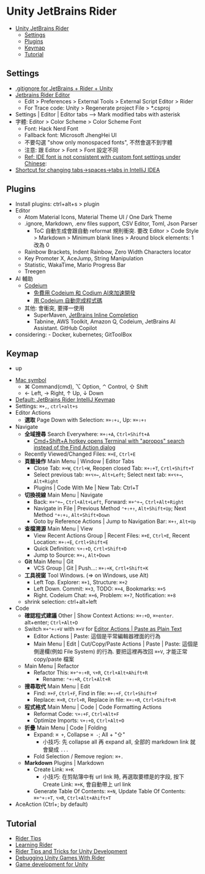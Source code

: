 # Unity JetBrains Rider

<!-- TOC -->
* [Unity JetBrains Rider](#unity-jetbrains-rider)
  * [Settings](#settings)
  * [Plugins](#plugins)
  * [Keymap](#keymap)
  * [Tutorial](#tutorial)
<!-- TOC -->

## Settings

- [.gitignore for JetBrains + Rider + Unity](https://www.toptal.com/developers/gitignore/api/jetbrains+all,rider,unity)
- [Jetbrains Rider Editor](https://docs.unity3d.com/Packages/com.unity.ide.rider@3.0/manual/using-the-jetbrains-rider-editor-package.html)
  - Edit > Preferences > External Tools > External Script Editor > Rider
  - For Trace code: Unity > Regenerate project File > *.csproj
- Settings | Editor | Editor tabs --> Mark modified tabs with asterisk
- 字體: Editor > Color Scheme > Color Scheme Font
  - Font: Hack Nerd Font
  - Fallback font: Microsoft JhengHei UI
  - 不要勾選 "show only monospaced fonts", 不然會選不到字體
  - 注意: 跟 Editor > Font > Font 設定不同
  - [Ref: IDE font is not consistent with custom font settings under Chinese](https://youtrack.jetbrains.com/issue/RIDER-89585/IDE-font-is-not-consistent-with-custom-font-settings-under-Chinese):
- [Shortcut for changing tabs->spaces->tabs in IntelliJ IDEA](https://stackoverflow.com/questions/41532061/shortcut-for-changing-tabs-spaces-tabs-in-intellij-idea)

## Plugins

- Install plugins: ctrl+alt+s > plugin
- Editor
  - Atom Material Icons, Material Theme UI / One Dark Theme
  - .ignore, Markdown, .env files support, CSV Editor, Toml, Json Parser
    - ToC 自動生成會跟自動 reformat 規則衝突. 要改 Editor > Code Style > Markdown > Minimum blank lines > Around block elements: 1 改為 0
  - Rainbow Brackets, Indent Rainbow, Zero Width Characters locator
  - Key Promoter X, AceJump, String Manipulation
  - Statistic, WakaTime, Mario Progress Bar
  - Treegen
- AI 輔助
  - [Codeium](https://blog.user.today/github-copilot-ai-alternatives/#title_i-8)
    - [免費用 Codeium 和 Codium AI來加速開發](https://medium.com/@sarala0725/%E5%85%8D%E8%B2%BB%E7%94%A8codeium%E5%92%8Ccodium-ai%E4%BE%86%E5%8A%A0%E9%80%9F%E9%96%8B%E7%99%BC-d43c060a557d)
    - [用 Codeium 自動完成程式碼](https://b6land.github.io/Codeium_Intro/)
  - 其他: 會衝突, 要擇一使用
    - SuperMaven, [JetBrains Inline Completion](https://www.jetbrains.com/help/idea/full-line-code-completion.html)
    - Tabnine, AWS Toolkit, Amazon Q, Codeium, JetBrains AI Assistant. GitHub Copilot
- considering: - Docker, kubernetes; GitToolBox

## Keymap
 + up
- [Mac symbol](https://gist.github.com/jlyonsmith/6992156f18c423fd1c5af068aa311fb5)
  - ⌘ Command(cmd), ⌥ Option, ⌃ Control, ⇧ Shift
  - ← Left, → Right, ↑ Up, ↓ Down
- [Default: JetBrains Rider IntelliJ Keymap](https://resources.jetbrains.com/storage/products/rider/docs/Rider_default_win_shortcuts.pdf)
- Settings: `⌘+,`, `ctrl+alt+s`
- Editor Actions
  - **選取** Page Down with Selection: `⌘+⇧+↓`, Up: `⌘+⇧+↑`
- Navigate
  - **全域搜尋** Search Everywhere: `⌘+⇧+A`, `Ctrl+Shift+A`
    - [Cmd+Shift+A hotkey opens Terminal with "apropos" search instead of the Find Action dialog](https://intellij-support.jetbrains.com/hc/en-us/articles/360005137400-Cmd-Shift-A-hotkey-opens-Terminal-with-apropos-search-instead-of-the-Find-Action-dialog)
  - Recently Viewed/Changed Files: `⌘+E`, `Ctrl+E`
  - **頁籤操作** Main Menu | Window | Editor Tabs
    - Close Tab: `⌘+W`, `Ctrl+W`, Reopen closed Tab: `⌘+⇧+T`, `Crtl+Shift+T`
    - Select previous tab: `⌘+⌥+←`, `Alt+Left`; Select next tab: `⌘+⌥+→`, `Alt+Right`
    - Plugins | Code With Me | New Tab: Ctrl+T
  - **切換視線** Main Menu | Navigate
    - Back: `⌘+⌃+←`, `Ctrl+Alt+Left`, Forward: `⌘+⌃+→`, `Ctrl+Alt+Right`
    - Navigate in File | Previous Method `⌃+⇧+↑`, `Alt+Shift+Up`; Next Method `⌃+⇧+↓`, `Alt+Shift+Down`
    - Goto by Reference Actions | Jump to Navigation Bar: `⌘+↑`, `Alt+Up`
  - **查檔溯源** Main Menu | View
    - View Recent Actions Group | Recent Files: `⌘+E`, `Ctrl+E`, Recent Location: `⌘+⇧+E`, `Crtl+Shift+E`
    - Quick Definition: `⌥+⇧+D`, `Crtl+Shift+D`
    - Jump to Source: `⌘+↓`, `Alt+Down`
  - **Git** Main Menu | Git
    - VCS Group | Git | Push...: `⌘+⇧+K`, `Crtl+Shift+K`
  - **工具視窗** Tool Windows. (=> on Windows, use Alt)
    - Left Top. Explorer: `⌘+1`, Structure: `⌘+2`
    - Left Down. Commit: `⌘+3`, TODO: `⌘+4`, Bookmarks: `⌘+5`
    - Right. Codeium Chat: `⌘+6`, Problem: `⌘+7`, Notification: `⌘+8`
  - shrink selection: ctrl+alt+left
- Code
  - **確認程式建議** Other | Show Context Actions: `⌘+⇧+D`, `⌘+enter`. alt+enter; `Ctrl+Alt+D`
  - Switch `⌘+⌃+⇧+V` with `⌘+V` for [Editor Actions | Paste as Plain Text](https://stackoverflow.com/questions/76500225/rider-copying-and-pasting-text-from-word-pastes-as-image-link/79150716#79150716)
    - Editor Actions | Paste: 這個是平常編輯器裡面的行為
    - Main Menu | Edit | Cut/Copy/Paste Actions | Paste | Paste: 這個是側邊欄(例如 File System) 的行為. 要把這裡再改回 `⌘+V`, 才能正常 copy/paste 檔案 
  - Main Menu | Refactor
    - Refactor This: `⌘+⌃+⇧+R`, `⌥+R`, `Ctrl+Alt+Ahift+R`
      - Rename: `⌃+⇧+R`, `Ctrl+Alt+R`
  - **搜尋取代** Main Menu | Edit
    - Find: `⌘+F`, `Ctrl+F`, Find in file: `⌘+⇧+F`, `Ctrl+Shift+F`
    - Replace: `⌘+R`, `Ctrl+R`, Replace in file: `⌘+⇧+R`, `Ctrl+Shift+R`
  - **程式格式** Main Menu | Code | Code Formatting Actions
    - Reformat Code: `⌥+⇧+F`, `Ctrl+Alt+F`
    - Optimize Imports: `⌥+⇧+O`, `Ctrl+Alt+O`
  - **折疊** Main Menu | Code | Folding
    - Expand: `⌘ +`, Collapse `⌘ -`; All + "⇧"
      - 小技巧: 先 collapse all 再 expand all, 全部的 markdown link 就會變成 `...`
    - Fold Selection / Remove region: `⌘+.`
  - **Markdown** Plugins | Markdown
    - Create Link: `⌘+K`
      - 小技巧: 在剪貼簿中有 url link 時, 再選取要標是的字段, 按下 Create Link: `⌘+K`, 會自動帶上 url link
    - Generate Table Of Contents: `⌘+N`, Update Table Of Contents:  `⌘+⌃+⇧+T`, `⌥+R`, `Ctrl+Alt+Ahift+T`
- AceAction (Ctrl+; by default)

## Tutorial

- [Rider Tips](https://www.youtube.com/watch?v=2nWJSgmd-gE)
- [Learning Rider](https://www.jetbrains.com/rider/documentation/)
- [Rider Tips and Tricks for Unity Development](https://www.jetbrains.com/guide/gamedev/links/rider-tips-and-tricks-for-unity-development/)
- [Debugging Unity Games With Rider](https://www.jetbrains.com/guide/gamedev/links/debugging-unity-games-with-rider/)
- [Game development for Unity](https://www.jetbrains.com/help/rider/Unity.html)
